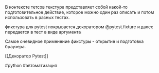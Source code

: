 В контексте тетсов текстура представляет собой какой-то подготовительное действие, которое можно один раз описать и потом использовать в разных тестах.

фикстура для pytest покрывается декоратором @pytest.fixture и далее передается в тест в виде аргумента

Самое очевидное применение фикстуры - открытие и подготовка браузера.

[[Декоратор Pytest]]

#python #автоматизация 